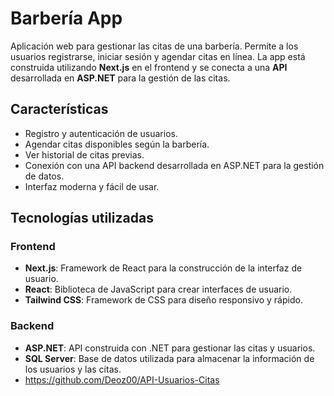 # Barbería App

Aplicación web para gestionar las citas de una barbería. Permite a los usuarios registrarse, iniciar sesión y agendar citas en línea. La app está construida utilizando **Next.js** en el frontend y se conecta a una **API** desarrollada en **ASP.NET** para la gestión de las citas.

## Características

- Registro y autenticación de usuarios.
- Agendar citas disponibles según la barbería.
- Ver historial de citas previas.
- Conexión con una API backend desarrollada en ASP.NET para la gestión de datos.
- Interfaz moderna y fácil de usar.

## Tecnologías utilizadas

### Frontend
- **Next.js**: Framework de React para la construcción de la interfaz de usuario.
- **React**: Biblioteca de JavaScript para crear interfaces de usuario.
- **Tailwind CSS**: Framework de CSS para diseño responsivo y rápido.

### Backend
- **ASP.NET**: API construida con .NET para gestionar las citas y usuarios.
- **SQL Server**: Base de datos utilizada para almacenar la información de los usuarios y las citas.
-  https://github.com/Deoz00/API-Usuarios-Citas
